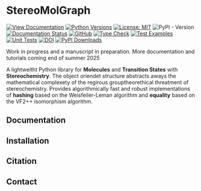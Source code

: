 # StereoMolGraph #
[![View Documentation](https://img.shields.io/badge/📖-Documentation-8CA1AF)](https://stereomolgraph.readthedocs.io)
[![Python Versions](https://img.shields.io/badge/Python-3.10|3.11|3.12|3.13-blue?logo=python)](https://www.python.org/)
[![License: MIT](https://img.shields.io/badge/License-MIT-yellow.svg?logo=opensourceinitiative)](https://opensource.org/licenses/MIT)
![PyPI - Version](https://img.shields.io/pypi/v/StereoMolGraph?link=https%3A%2F%2Fpypi.org%2Fproject%2FStereoMolGraph)
[![Documentation Status](https://readthedocs.org/projects/stereomolgraph/badge/?version=dev)](https://stereomolgraph.readthedocs.io/en/latest/?badge=dev)
[![GitHub](https://img.shields.io/badge/GitHub-View%20on%20GitHub-blue?logo=github)](https://github.com/maxim-papusha/StereoMolGraph)
[![Type Check](https://github.com/maxim-papusha/StereoMolGraph/actions/workflows/run_type_check.yaml/badge.svg?branch=main&event=push)](https://github.com/maxim-papusha/StereoMolGraph/actions/workflows/run_type_check.yaml)
[![Test Examples](https://github.com/maxim-papusha/StereoMolGraph/actions/workflows/run_example_test.yaml/badge.svg?branch=main&event=push)](https://github.com/maxim-papusha/StereoMolGraph/actions/workflows/run_example_test.yaml)
[![Unit Tests](https://github.com/maxim-papusha/StereoMolGraph/actions/workflows/run_unit_test.yaml/badge.svg?branch=main&event=push)](https://github.com/maxim-papusha/StereoMolGraph/actions/workflows/run_unit_test.yaml)
[![DOI](https://zenodo.org/badge/DOI/10.5281/zenodo.16360311.svg)](https://doi.org/10.5281/zenodo.16360311)
[![PyPI Downloads](https://static.pepy.tech/badge/stereomolgraph)](https://pepy.tech/projects/stereomolgraph)

Work in progress and a manuscript in preparation.
More documentation and tutorials coming end of summer 2025

A lightweitht Python library for **Molecules** and **Transition States** with **Stereochemistry**.
The object oriendet structure abstracts aways the mathematical complexety of the regirous grouptheorethical threatment of stereochemistry.
Provides algorithmically fast and robust implementations of **hashing** based on the Weisfeiler-Leman algorithm and **equality** based on the VF2++ isomorphism algorithm.

## Documentation ##

## Installation ##

## Citation ##

## Contact ##

